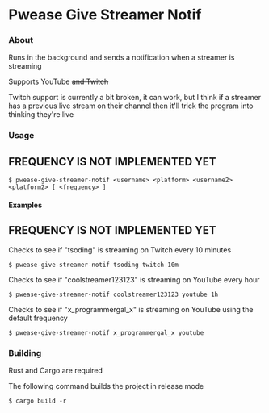 # Pwease Give Streamer Notif

### About
Runs in the background and sends a notification when a streamer is streaming

Supports YouTube ~~and Twitch~~

Twitch support is currently a bit broken, it can work, but I think if a streamer has a previous live stream on their channel then it'll trick the program into thinking they're live

### Usage
## FREQUENCY IS NOT IMPLEMENTED YET
```console
$ pwease-give-streamer-notif <username> <platform> <username2> <platform2> [ <frequency> ]
```
#### Examples
## FREQUENCY IS NOT IMPLEMENTED YET
Checks to see if "tsoding" is streaming on Twitch every 10 minutes
```console
$ pwease-give-streamer-notif tsoding twitch 10m
```
Checks to see if "coolstreamer123123" is streaming on YouTube every hour
```console
$ pwease-give-streamer-notif coolstreamer123123 youtube 1h
```
Checks to see if "x_programmergal_x" is streaming on YouTube using the default frequency
```console
$ pwease-give-streamer-notif x_programmergal_x youtube
```

### Building
Rust and Cargo are required

The following command builds the project in release mode
```console
$ cargo build -r
```
